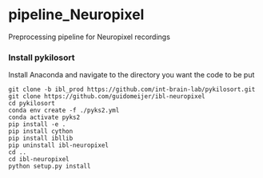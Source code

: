 # pipeline_Neuropixel
Preprocessing pipeline for Neuropixel recordings

### Install pykilosort
Install Anaconda and navigate to the directory you want the code to be put
```
git clone -b ibl_prod https://github.com/int-brain-lab/pykilosort.git
git clone https://github.com/guidomeijer/ibl-neuropixel
cd pykilosort
conda env create -f ./pyks2.yml
conda activate pyks2
pip install -e .
pip install cython
pip install ibllib
pip uninstall ibl-neuropixel
cd ..
cd ibl-neuropixel
python setup.py install
```
